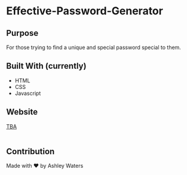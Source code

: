 # Effective-Password-Generator

## Purpose
For those trying to find a unique and special password special to them.

## Built With (currently)
* HTML
* CSS
* Javascript

## Website
<a href="/">TBA</a>
<br>
<br>

## Contribution
Made with ♥ by Ashley Waters

